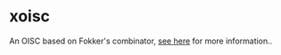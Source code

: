 # xoisc

An OISC based on Fokker's combinator, [see here](https://codegolf.stackexchange.com/a/155301/48198) for more information..
